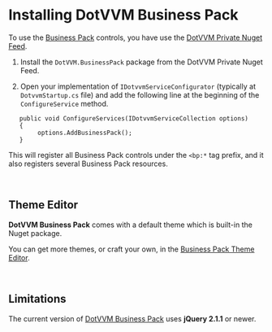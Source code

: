 # Installing DotVVM Business Pack

To use the [Business Pack](/landing/business-pack) controls, you have use the [DotVVM Private Nuget Feed](/docs/tutorials/commercial-dotvvm-private-nuget-feed/{branch}).

1. Install the `DotVVM.BusinessPack` package from the DotVVM Private Nuget Feed.

2. Open your implementation of `IDotvvmServiceConfigurator` (typically at `DotvvmStartup.cs` file) and add the following line at the beginning of the `ConfigureService` method.

```CSHARP
   public void ConfigureServices(IDotvvmServiceCollection options)
   {
        options.AddBusinessPack();
   }
``` 

This will register all Business Pack controls under the `<bp:*` tag prefix, and it also registers several Business Pack resources. 

<br />

## Theme Editor

**DotVVM Business Pack** comes with a default theme which is built-in the Nuget package. 

You can get more themes, or craft your own, in the [Business Pack Theme Editor](/docs/tutorials/commercial-business-pack-theme-editor/{branch}). 

<br />

## Limitations

The current version of [DotVVM Business Pack](/landing/business-pack) uses **jQuery 2.1.1** or newer. 
